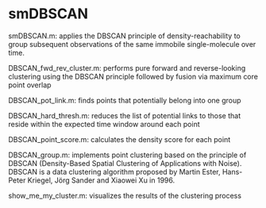 # smDBSCAN

smDBSCAN.m: applies the DBSCAN principle of density-reachability to group subsequent observations of the same immobile single-molecule over time.

DBSCAN_fwd_rev_cluster.m: performs pure forward and reverse-looking clustering using the DBSCAN principle followed by fusion via maximum core point overlap

DBSCAN_pot_link.m: finds points that potentially belong into one group

DBSCAN_hard_thresh.m: reduces the list of potential links to those that reside within the expected time window around each point

DBSCAN_point_score.m: calculates the density score for each point

DBSCAN_group.m: implements point clustering based on the principle of DBSCAN (Density-Based Spatial Clustering of Applications with Noise). DBSCAN is a data clustering algorithm proposed by Martin Ester, Hans-Peter Kriegel, Jörg Sander and Xiaowei Xu in 1996.

show_me_my_cluster.m: visualizes the results of the clustering process
